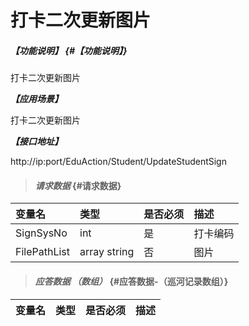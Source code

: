 # 打卡二次更新图片

##### _【功能说明】_ {#【功能说明】}

打卡二次更新图片

_**【应用场景】**_

打卡二次更新图片

_**【接口地址】**_

http://ip:port/EduAction/Student/UpdateStudentSign

> #### _请求数据_ {#请求数据}

| 变量名 | 类型 | 是否必须 | 描述 |
| :--- | :--- | :--- | :--- |
| SignSysNo| int| 是 | 打卡编码 |
| FilePathList|array string| 否 | 图片|



> #### _应答数据 （数组）_ {#应答数据-（巡河记录数组）}

| 变量名 | 类型 | 是否必须 | 描述 |
| :--- | :--- | :--- | :--- |













